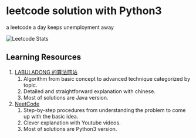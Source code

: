 # leetcode solution with Python3

a leetcode a day keeps unemployment away

![Leetcode Stats](https://leetcard.jacoblin.cool/yusianglin11010?ext=contest&theme=unicorn)

## Learning Resources
1. [LABULADONG 的算法网站](https://labuladong.github.io/algo/)
   1. Algorithm from basic concept to advanced technique categorized by topic.
   2. Detailed and straightforward explanation with chinese.
   3. Most of solutions are Java version.
2. [NeetCode](https://neetcode.io/)
   1. Step-by-step procedures from understanding the problem to come up with the basic idea.
   2. Clever explanation with Youtube videos. 
   3. Most of solutions are Python3 version.